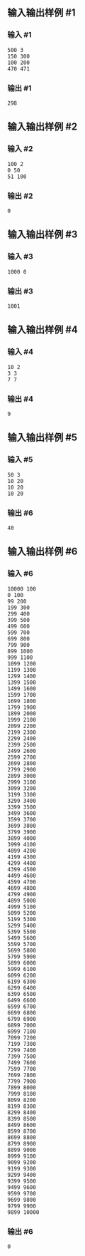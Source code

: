 ## 输入输出样例 #1

### 输入 #1

```
500 3
150 300
100 200
470 471
```

### 输出 #1

```
298
```

## 输入输出样例 #2

### 输入 #2

```
100 2
0 50
51 100
```

### 输出 #2

```
0
```

## 输入输出样例 #3

### 输入 #3

```
1000 0
```

### 输出 #3

```
1001
```

## 输入输出样例 #4

### 输入 #4

```
10 2
3 3
7 7
```

### 输出 #4

```
9
```

## 输入输出样例 #5

### 输入 #5

```
50 3
10 20
10 20
10 20
```

### 输出 #6

```
40
```

## 输入输出样例 #6

### 输入 #6

```
10000 100
0 100
99 200
199 300
299 400
399 500
499 600
599 700
699 800
799 900
899 1000
999 1100
1099 1200
1199 1300
1299 1400
1399 1500
1499 1600
1599 1700
1699 1800
1799 1900
1899 2000
1999 2100
2099 2200
2199 2300
2299 2400
2399 2500
2499 2600
2599 2700
2699 2800
2799 2900
2899 3000
2999 3100
3099 3200
3199 3300
3299 3400
3399 3500
3499 3600
3599 3700
3699 3800
3799 3900
3899 4000
3999 4100
4099 4200
4199 4300
4299 4400
4399 4500
4499 4600
4599 4700
4699 4800
4799 4900
4899 5000
4999 5100
5099 5200
5199 5300
5299 5400
5399 5500
5499 5600
5599 5700
5699 5800
5799 5900
5899 6000
5999 6100
6099 6200
6199 6300
6299 6400
6399 6500
6499 6600
6599 6700
6699 6800
6799 6900
6899 7000
6999 7100
7099 7200
7199 7300
7299 7400
7399 7500
7499 7600
7599 7700
7699 7800
7799 7900
7899 8000
7999 8100
8099 8200
8199 8300
8299 8400
8399 8500
8499 8600
8599 8700
8699 8800
8799 8900
8899 9000
8999 9100
9099 9200
9199 9300
9299 9400
9399 9500
9499 9600
9599 9700
9699 9800
9799 9900
9899 10000
```

### 输出 #6

```
0
```